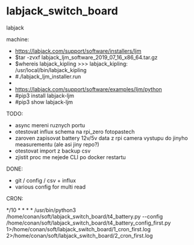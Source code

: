# labjack_switch_board
labjack

machine:
 - https://labjack.com/support/software/installers/ljm
 - $tar -zvxf labjack_ljm_software_2019_07_16_x86_64.tar.gz
 - $whereis labjack_kipling >>> labjack_kipling: /usr/local/bin/labjack_kipling
 - #./labjack_ljm_installer.run
 - 
 - https://labjack.com/support/software/examples/ljm/python
 - #pip3 install labjack-ljm
 - #pip3 show labjack-ljm

TODO:
 - async mereni ruznych portu
 - otestovat influx schema na rpi_zero fotopastech
 - zaroven zapisovat battery 12v/5v data z rpi camera vystupu do jinyho measurementu (ale asi jiny repo?)
 - otestovat import z backup csv
 - zjistit proc me nejede CLI po docker restartu

DONE:
 - git / config / csv + influx 
 - various config for multi read


CRON:

*/10 * * * * /usr/bin/python3 /home/conan/soft/labjack_switch_board/t4_battery.py --config /home/conan/soft/labjack_switch_board/t4_battery_config_first.py 1>/home/conan/soft/labjack_switch_board/1_cron_first.log 2>/home/conan/soft/labjack_switch_board/2_cron_first.log
 
